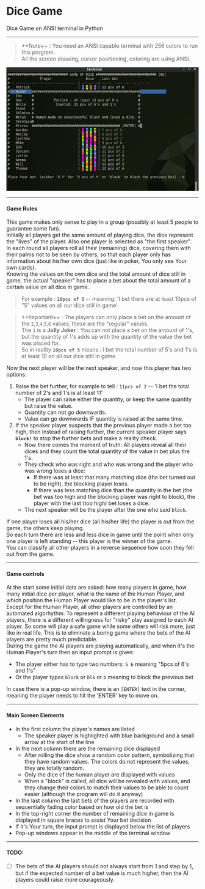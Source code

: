 # Dice Game
Dice Game on ANSI terminal in Python

---

> ++Note++ : You need an ANSI capable terminal with 256 colors to run this program.  
> All the screen drawing, cursor positioning, coloring are using ANSI.

![Screenshot](https://github.com/oliverbacsi/DiceGame/blob/main/Screenshot.png)

---

#### Game Rules

This game makes only sense to play in a group (possibly at least 5 people to guarantee some fun).  
Initially all players get the same amount of playing dice, the dice represent the "lives" of the player. Also one player is selected as "the first speaker".  
In each round all players roll all their (remaining) dice, covering them with their palms not to be seen by others, so that each player only has information about his/her own dice (just like in poker, You only see Your own cards).  
Knowing the values on the own dice and the total amount of dice still in game, the actual "speaker" has to place a bet about the total amount of a certain value on all dice in game.  

> For example : **`10pcs of 5`** -- meaning: 'I bet there are at least 10pcs of "5" values on all our dice still in game'.  

> ++Important++ : The players can only place a bet on the amount of the `2`,`3`,`4`,`5`,`6` values, these are the "regular" values.  
> The `1` is a **Jolly Joker** : You can not place a bet on the amount of 1's, but the quantity of 1's adds up with the quantity of the value the bet was placed for.  
> So in reality **`10pcs of 5`** means : I bet the total number of 5's and 1's is at least 10 on all our dice still in game

Now the next player will be the next speaker, and now this player has two options:  

1. Raise the bet further, for example to tell : `11pcs of 2` -- 'I bet the total number of 2's and 1's is at least 11'  
	- The player can raise either the quantity, or keep the same quantity but raise the value.
	- Quantity can not go downwards.
	- Value can go downwards IF quantity is raised at the same time.  
2. If the speaker player suspects that the previous player made a bet too high, then instead of raising further, the current speaker player says **`block!`** to stop the further bets and make a reality check.
	- Now there comes the moment of truth: All players reveal all their dices and they count the total quantity of the value in bet plus the 1's.  
	- They check who was right and who was wrong and the player who was wrong loses a dice:
		- If there was at least that many matching dice (the bet turned out to be right), the blocking player loses.
		- If there was less matching dice than the quantity in the bet (the bet was too high and the blocking player was right to block), the player with the last (too high) bet loses a dice.
	- The next speaker will be the player after the one who said `block`.

If one player loses all his/her dice (all his/her life) the player is out from the game, the others keep playing.  
So each turn there are less and less dice in game until the point when only one player is left standing -- this player is the winner of the game.  
You can classify all other players in a reverse sequence how soon they fell out from the game.

---

#### Game controls

At the start some initial data are asked: how many players in game, how many initial dice per player, what is the name of the Human Player, and which position the Human Player would like to be in the player's list.  
Except for the Human Player, all other players are controlled by an automated algorhythm. To represent a different playing behaviour of the AI players, there is a different willingness for "risky" play assigned to each AI player. So some will play a safe game while some others will risk more, just like in real life. This is to eliminate a boring game where the bets of the AI players are pretty much predictable.  
During the game the AI players are playing automatically, and when it's the Human Player's turn then an input prompt is given:  

- The player either has to type two numbers: `5 6` meaning "5pcs of 6's and 1's"
- Or the player types `block` or `blk` or `b` meaning to block the previous bet

In case there is a pop-up window, there is an `[ENTER]` text in the corner, meaning the player needs to hit the 'ENTER' key to move on.

---

#### Main Screen Elements

- In the first column the player's names are listed
	- The speaker player is highlighted with blue background and a small arrow at the start of the line
- In the next column there are the remaining dice displayed
	- After rolling the dice show a random color pattern, symbolizing that they have random values. The colors do not represent the values, they are totally random.
	- Only the dice of the human player are displayed with values
	- When a "block" is called, all dice will be revealed with values, and they change their colors to match their values to be able to count easier (although the program will do it anyway)
- In the last column the last bets of the players are recorded with sequentially fading color based on how old the bet is
- In the top-right corner the number of remaining dice in game is displayed in square braces to assist Your bet decision
- If it's Your turn, the input prompt is displayed below the list of players
- Pop-up windows appear in the middle of the terminal window

---

#### TODO:

- [ ] The bets of the AI players should not always start from 1 and step by 1, but if the expected number of a bet value is much higher, then the AI players could raise more courageously.
